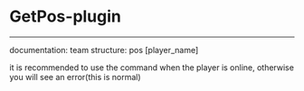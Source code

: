 # GetPos-plugin
____

documentation:
team structure: pos [player_name]

it is recommended to use the command when the player is online, otherwise you will see an error(this is normal)
